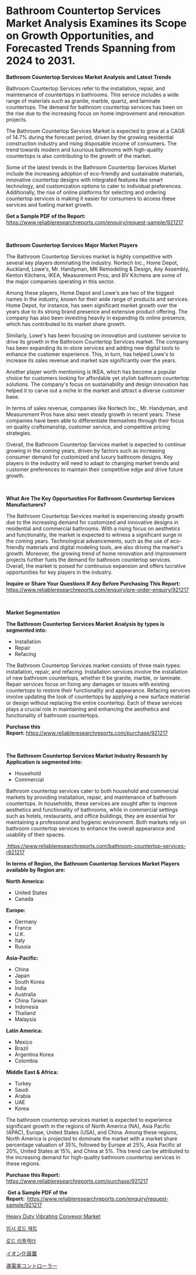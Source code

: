 <p><h1>Bathroom Countertop Services Market Analysis Examines its Scope on Growth Opportunities, and Forecasted Trends Spanning from 2024 to 2031.</h1></p><p><strong>Bathroom Countertop Services Market Analysis and Latest Trends</strong></p>
<p><p>Bathroom Countertop Services refer to the installation, repair, and maintenance of countertops in bathrooms. This service includes a wide range of materials such as granite, marble, quartz, and laminate countertops. The demand for bathroom countertop services has been on the rise due to the increasing focus on home improvement and renovation projects.</p><p>The Bathroom Countertop Services Market is expected to grow at a CAGR of 14.7% during the forecast period, driven by the growing residential construction industry and rising disposable income of consumers. The trend towards modern and luxurious bathrooms with high-quality countertops is also contributing to the growth of the market.</p><p>Some of the latest trends in the Bathroom Countertop Services Market include the increasing adoption of eco-friendly and sustainable materials, innovative countertop designs with integrated features like smart technology, and customization options to cater to individual preferences. Additionally, the rise of online platforms for selecting and ordering countertop services is making it easier for consumers to access these services and fueling market growth.</p></p>
<p><strong>Get a Sample PDF of the Report:&nbsp;</strong> <a href="https://www.reliableresearchreports.com/enquiry/request-sample/921217">https://www.reliableresearchreports.com/enquiry/request-sample/921217</a></p>
<p>&nbsp;</p>
<p><strong>Bathroom Countertop Services Major Market Players</strong></p>
<p><p>The Bathroom Countertop Services market is highly competitive with several key players dominating the industry. Nortech Inc., Home Depot, Auckland, Lowe's, Mr. Handyman, MK Remodeling & Design, Any Assembly, Kenton Kitchens, IKEA, Measurement Pros, and BV Kitchens are some of the major companies operating in this sector.</p><p>Among these players, Home Depot and Lowe's are two of the biggest names in the industry, known for their wide range of products and services. Home Depot, for instance, has seen significant market growth over the years due to its strong brand presence and extensive product offering. The company has also been investing heavily in expanding its online presence, which has contributed to its market share growth.</p><p>Similarly, Lowe's has been focusing on innovation and customer service to drive its growth in the Bathroom Countertop Services market. The company has been expanding its in-store services and adding new digital tools to enhance the customer experience. This, in turn, has helped Lowe's to increase its sales revenue and market size significantly over the years.</p><p>Another player worth mentioning is IKEA, which has become a popular choice for customers looking for affordable yet stylish bathroom countertop solutions. The company's focus on sustainability and design innovation has helped it to carve out a niche in the market and attract a diverse customer base.</p><p>In terms of sales revenue, companies like Nortech Inc., Mr. Handyman, and Measurement Pros have also seen steady growth in recent years. These companies have been able to differentiate themselves through their focus on quality craftsmanship, customer service, and competitive pricing strategies.</p><p>Overall, the Bathroom Countertop Services market is expected to continue growing in the coming years, driven by factors such as increasing consumer demand for customized and luxury bathroom designs. Key players in the industry will need to adapt to changing market trends and customer preferences to maintain their competitive edge and drive future growth.</p></p>
<p>&nbsp;</p>
<p><strong>What Are The Key Opportunities For Bathroom Countertop Services Manufacturers?</strong></p>
<p><p>The Bathroom Countertop Services market is experiencing steady growth due to the increasing demand for customized and innovative designs in residential and commercial bathrooms. With a rising focus on aesthetics and functionality, the market is expected to witness a significant surge in the coming years. Technological advancements, such as the use of eco-friendly materials and digital modeling tools, are also driving the market's growth. Moreover, the growing trend of home renovation and improvement projects further fuels the demand for bathroom countertop services. Overall, the market is poised for continuous expansion and offers lucrative opportunities for key players in the industry.</p></p>
<p><strong>Inquire or Share Your Questions If Any Before Purchasing This Report:</strong> <a href="https://www.reliableresearchreports.com/enquiry/pre-order-enquiry/921217">https://www.reliableresearchreports.com/enquiry/pre-order-enquiry/921217</a></p>
<p>&nbsp;</p>
<p><strong>Market Segmentation</strong></p>
<p><strong>The Bathroom Countertop Services Market Analysis by types is segmented into:</strong></p>
<p><ul><li>Installation</li><li>Repair</li><li>Refacing</li></ul></p>
<p><p>The Bathroom Countertop Services market consists of three main types: installation, repair, and refacing. Installation services involve the installation of new bathroom countertops, whether it be granite, marble, or laminate. Repair services focus on fixing any damages or issues with existing countertops to restore their functionality and appearance. Refacing services involve updating the look of countertops by applying a new surface material or design without replacing the entire countertop. Each of these services plays a crucial role in maintaining and enhancing the aesthetics and functionality of bathroom countertops.</p></p>
<p><strong>Purchase this Report:&nbsp;</strong><a href="https://www.reliableresearchreports.com/purchase/921217">https://www.reliableresearchreports.com/purchase/921217</a></p>
<p>&nbsp;</p>
<p><strong>The Bathroom Countertop Services Market Industry Research by Application is segmented into:</strong></p>
<p><ul><li>Household</li><li>Commercial</li></ul></p>
<p><p>Bathroom countertop services cater to both household and commercial markets by providing installation, repair, and maintenance of bathroom countertops. In households, these services are sought after to improve aesthetics and functionality of bathrooms, while in commercial settings such as hotels, restaurants, and office buildings, they are essential for maintaining a professional and hygienic environment. Both markets rely on bathroom countertop services to enhance the overall appearance and usability of their spaces.</p></p>
<p><a href="https://www.reliableresearchreports.com/bathroom-countertop-services-r921217">&nbsp;https://www.reliableresearchreports.com/bathroom-countertop-services-r921217</a></p>
<p><strong>In terms of Region, the Bathroom Countertop Services Market Players available by Region are:</strong></p>
<p>
    <p> <strong> North America: </strong>
        <ul>
            <li>United States</li>
            <li>Canada</li>
        </ul>
        </p> 
    <p> <strong> Europe: </strong>
        <ul>
            <li>Germany</li>
            <li>France</li>
            <li>U.K.</li>
            <li>Italy</li>
            <li>Russia</li>
        </ul>
        </p> 
    <p> <strong> Asia-Pacific: </strong>
        <ul>
            <li>China</li>
            <li>Japan</li>
            <li>South Korea</li>
            <li>India</li>
            <li>Australia</li>
            <li>China Taiwan</li>
            <li>Indonesia</li>
            <li>Thailand</li>
            <li>Malaysia</li>
        </ul>
        </p> 
    <p> <strong> Latin America: </strong>
        <ul>
            <li>Mexico</li>
            <li>Brazil</li>
            <li>Argentina Korea</li>
            <li>Colombia</li>
        </ul>
        </p> 
    <p> <strong> Middle East & Africa: </strong>
        <ul>
            <li>Turkey</li>
            <li>Saudi</li>
            <li>Arabia</li>
            <li>UAE</li>
            <li>Korea</li>
        </ul>
    </p>
    </p>
<p><p>The bathroom countertop services market is expected to experience significant growth in the regions of North America (NA), Asia Pacific (APAC), Europe, United States (USA), and China. Among these regions, North America is projected to dominate the market with a market share percentage valuation of 35%, followed by Europe at 25%, Asia Pacific at 20%, United States at 15%, and China at 5%. This trend can be attributed to the increasing demand for high-quality bathroom countertop services in these regions.</p></p>
<p><strong>Purchase this Report: </strong><a href="https://www.reliableresearchreports.com/purchase/921217">https://www.reliableresearchreports.com/purchase/921217</a></p>
<p>&nbsp;<strong>Get a Sample PDF of the Report:&nbsp;&nbsp;</strong><a href="https://www.reliableresearchreports.com/enquiry/request-sample/921217">https://www.reliableresearchreports.com/enquiry/request-sample/921217</a></p>
<p><strong></strong></p>
<p><p><a href="https://www.linkedin.com/pulse/heavy-duty-vibrating-conveyor-market-trends-analysis-forecasted-c5rse">Heavy Duty Vibrating Conveyor Market</a></p><p><a href="https://github.com/solomonbode85/Market-Research-Report-List-1/blob/main/461742453576.md">임시 로드 매트</a></p><p><a href="https://github.com/PhilToryphy7876567/Market-Research-Report-List-1/blob/main/451737153575.md">로드 리플렉터</a></p><p><a href="https://github.com/one-cool-chick/Market-Research-Report-List-1/blob/main/221450755648.md">イオン化装置</a></p><p><a href="https://github.com/luffiazaza/Market-Research-Report-List-1/blob/main/900672755647.md">導電率コントローラー</a></p></p>